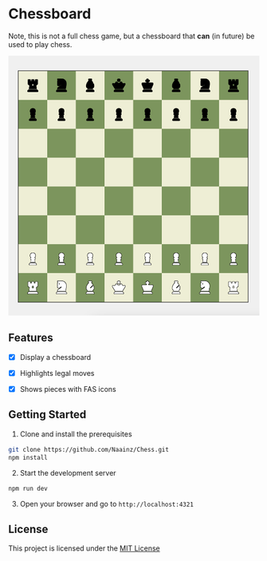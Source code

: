 # Chessboard

Note, this is not a full chess game, but a chessboard that **can** (in future) be used to play chess.

![Chessboard](./public/sc.png)

## Features

- [x] Display a chessboard
- [x] Highlights legal moves
- [x] Shows pieces with FAS icons



## Getting Started

1. Clone and install the prerequisites

```bash
git clone https://github.com/Naainz/Chess.git
npm install
```

2. Start the development server

```bash
npm run dev
```

3. Open your browser and go to `http://localhost:4321`

## License

This project is licensed under the [MIT License](LICENSE)
